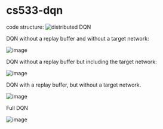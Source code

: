 # cs533-dqn

code structure:
![distributed DQN](https://github.com/linqq19/cs533-dqn/assets/54255402/a345ff2e-0870-4256-8110-56bfb2751ca5)

 DQN without a replay buffer and without a target network:
 
![image](https://github.com/linqq19/cs533-dqn/assets/54255402/ef04875d-598b-4d8d-88dd-68c5ca956d9e)

DQN without a replay buffer but including the target network:

![image](https://github.com/linqq19/cs533-dqn/assets/54255402/cf8cd0d0-b834-49c4-b52d-72535f6edea8)

DQN with a replay buffer, but without a target network.  

![image](https://github.com/linqq19/cs533-dqn/assets/54255402/80543eac-2f26-45da-bdb8-bacab0ff3b18)

Full DQN

![image](https://github.com/linqq19/cs533-dqn/assets/54255402/4c329c63-bc7c-401c-b325-618fe23cde24)
